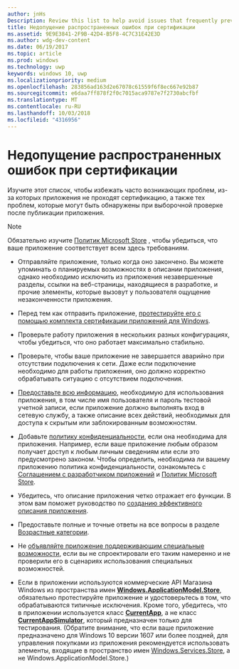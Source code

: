 ```yaml
---
author: jnHs
Description: Review this list to help avoid issues that frequently prevent apps from getting certified, or that might be identified during a spot check after the app is published.
title: Недопущение распространенных ошибок при сертификации
ms.assetid: 9E9E3841-2F9B-42D4-B5F8-4C7C31E42E3D
ms.author: wdg-dev-content
ms.date: 06/19/2017
ms.topic: article
ms.prod: windows
ms.technology: uwp
keywords: windows 10, uwp
ms.localizationpriority: medium
ms.openlocfilehash: 283856ad163d2e67078c61559f6f8ec667e92b87
ms.sourcegitcommit: e6daa7ff878f2f0c7015aca9787e7f2730abcfbf
ms.translationtype: MT
ms.contentlocale: ru-RU
ms.lasthandoff: 10/03/2018
ms.locfileid: "4316956"
---
```

# <a name="avoid-common-certification-failures"></a>Недопущение распространенных ошибок при сертификации


Изучите этот список, чтобы избежать часто возникающих проблем, из-за которых приложения не проходят сертификацию, а также тех проблем, которые могут быть обнаружены при выборочной проверке после публикации приложения.

> [!NOTE]
> Обязательно изучите [Политик Microsoft Store](https://docs.microsoft.com/legal/windows/agreements/store-policies) , чтобы убедиться, что ваше приложение соответствует всем здесь требованиям.

-   Отправляйте приложение, только когда оно закончено. Вы можете упоминать о планируемых возможностях в описании приложения, однако необходимо исключить из приложения незавершенные разделы, ссылки на веб-страницы, находящиеся в разработке, и прочие элементы, которые вызовут у пользователя ощущение незаконченности приложения.

-   Перед тем как отправить приложение, [протестируйте его с помощью комплекта сертификации приложений для Windows](../debug-test-perf/windows-app-certification-kit.md).

-   Проверьте работу приложения в нескольких разных конфигурациях, чтобы убедиться, что оно работает максимально стабильно.

-   Проверьте, чтобы ваше приложение не завершается аварийно при отсутствии подключения к сети. Даже если подключение необходимо для работы приложения, оно должно корректно обрабатывать ситуацию с отсутствием подключения.

-   [Предоставьте всю информацию](notes-for-certification.md), необходимую для использования приложения, в том числе имя пользователя и пароль тестовой учетной записи, если приложение должно выполнять вход в сетевую службу, а также описание всех действий, необходимых для доступа к скрытым или заблокированным возможностям.

-   Добавьте [политику конфиденциальности](create-app-store-listings.md#privacy-policy), если она необходима для приложения. Например, если ваше приложение любым образом получает доступ к любым личным сведениям или если это предусмотрено законом. Чтобы определить, необходима ли вашему приложению политика конфиденциальности, ознакомьтесь с [Соглашением с разработчиком приложений](https://docs.microsoft.com/legal/windows/agreements/app-developer-agreement) и [Политик Microsoft Store](https://docs.microsoft.com/legal/windows/agreements/store-policies).

-   Убедитесь, что описание приложения четко отражает его функции. В этом вам поможет руководство по [созданию эффективного описания приложения](write-a-great-app-description.md).

-   Предоставьте полные и точные ответы на все вопросы в разделе [Возрастные категории](age-ratings.md).

-   Не [объявляйте приложение поддерживающим специальные возможности](app-declarations.md#this-app-has-been-tested-to-meet-accessibility-guidelines), если вы не спроектировали его таким намеренно и не проверили его в сценариях использования специальных возможностей.

-   Если в приложении используются коммерческие API Магазина Windows из пространства имен [**Windows.ApplicationModel.Store**](https://docs.microsoft.com/uwp/api/Windows.ApplicationModel.Store), обязательно протестируйте приложение и удостоверьтесь в том, что обрабатываются типичные исключения. Кроме того, убедитесь, что в приложении используется класс [**CurrentApp**](https://docs.microsoft.com/uwp/api/Windows.ApplicationModel.Store.CurrentApp), а не класс [**CurrentAppSimulator**](https://docs.microsoft.com/uwp/api/Windows.ApplicationModel.Store.CurrentAppSimulator), который предназначен только для тестирования. (Обратите внимание, что если ваше приложение предназначено для Windows 10 версии 1607 или более поздней, для управления покупками из приложения рекомендуется использовать элементы, входящие в пространство имен [Windows.Services.Store](https://docs.microsoft.com/uwp/api/windows.services.store), а не Windows.ApplicationModel.Store.)


 

 




